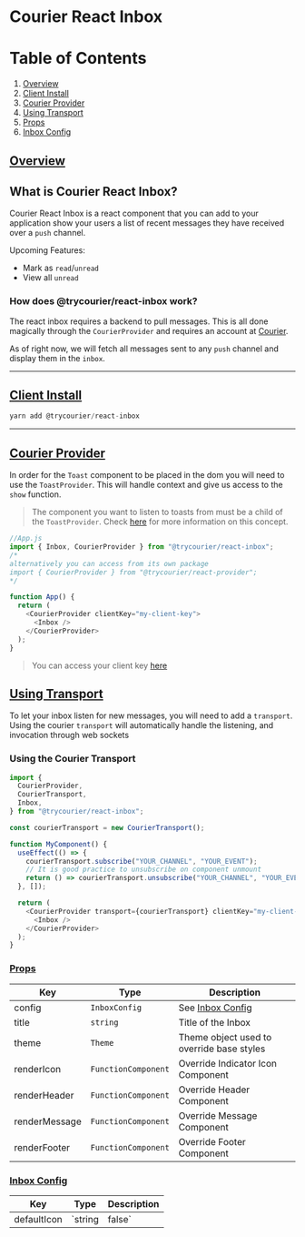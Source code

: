 # Courier React Inbox

# Table of Contents

1. [Overview](#overview)
2. [Client Install](#client-install)
3. [Courier Provider](#courier-provider)
4. [Using Transport](#using-transport)
5. [Props](#props)
6. [Inbox Config](#config)

## [Overview](#overview)

## What is Courier React Inbox?

Courier React Inbox is a react component that you can add to your application show your users a list of recent messages they have received over a `push` channel.

Upcoming Features:

- Mark as `read`/`unread`
- View all `unread`

### How does @trycourier/react-inbox work?

The react inbox requires a backend to pull messages. This is all done magically through the `CourierProvider` and requires an account at [Courier](https://www.courier.com).

As of right now, we will fetch all messages sent to any `push` channel and display them in the `inbox`.

<hr>

## [Client Install](#client-install)

```js
yarn add @trycourier/react-inbox
```

<hr>

## [Courier Provider](#courier-provider)

In order for the `Toast` component to be placed in the dom you will need to use the `ToastProvider`. This will handle context and give us access to the `show` function.

> The component you want to listen to toasts from must be a child of the `ToastProvider`.
> Check [here](https://reactjs.org/docs/context.html#contextprovider) for more information on this concept.

```js
//App.js
import { Inbox, CourierProvider } from "@trycourier/react-inbox";
/*
alternatively you can access from its own package
import { CourierProvider } from "@trycourier/react-provider";
*/

function App() {
  return (
    <CourierProvider clientKey="my-client-key">
      <Inbox />
    </CourierProvider>
  );
}
```

> You can access your client key [here](https://app.courier.com/integrations/courier)

## [Using Transport](#using-transport)

To let your inbox listen for new messages, you will need to add a `transport`. Using the courier `transport` will automatically handle the listening, and invocation through web sockets

### Using the Courier Transport

```js
import {
  CourierProvider,
  CourierTransport,
  Inbox,
} from "@trycourier/react-inbox";

const courierTransport = new CourierTransport();

function MyComponent() {
  useEffect(() => {
    courierTransport.subscribe("YOUR_CHANNEL", "YOUR_EVENT");
    // It is good practice to unsubscribe on component unmount
    return () => courierTransport.unsubscribe("YOUR_CHANNEL", "YOUR_EVENT");
  }, []);

  return (
    <CourierProvider transport={courierTransport} clientKey="my-client-key">
      <Inbox />
    </CourierProvider>
  );
}
```

### [Props](#props)

| Key           | Type                | Description                               |
| ------------- | ------------------- | ----------------------------------------- |
| config        | `InboxConfig`       | See [Inbox Config](#config)               |
| title         | `string`            | Title of the Inbox                        |
| theme         | `Theme`             | Theme object used to override base styles |
| renderIcon    | `FunctionComponent` | Override Indicator Icon Component         |
| renderHeader  | `FunctionComponent` | Override Header Component                 |
| renderMessage | `FunctionComponent` | Override Message Component                |
| renderFooter  | `FunctionComponent` | Override Footer Component                 |

### [Inbox Config](#config)

| Key         | Type             | Description                               |
| ----------- | ---------------- | ----------------------------------------- |
| defaultIcon | `string | false` | Default Icon to use if no Icon is present |
